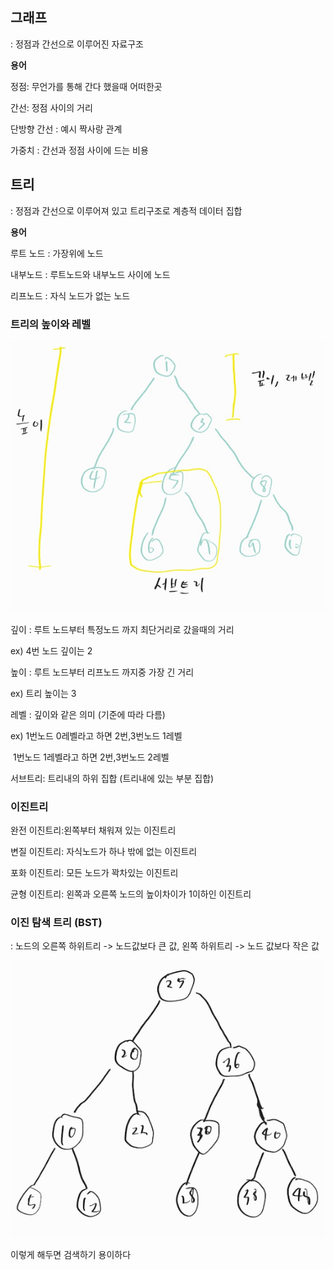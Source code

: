 ## 그래프

: 정점과 간선으로 이루어진 자료구조



**용어** 

정점: 무언가를 통해 간다 했을때 어떠한곳

간선: 정점 사이의 거리

단방향 간선 : 예시 짝사랑 관계

가중치 : 간선과 정점 사이에 드는 비용



## 트리

: 정점과 간선으로 이루어져 있고 트리구조로 계층적 데이터 집합



**용어** 

루트 노드 : 가장위에 노드

내부노드 : 루트노드와 내부노드 사이에 노드

리프노드 : 자식 노드가 없는 노드



### 트리의 높이와 레벨



![image-20220726231621618](image/그래프,트리,BST/image-20220726231621618.png)

깊이 : 루트 노드부터 특정노드 까지 최단거리로 갔을때의 거리

ex) 4번 노드 깊이는 2

높이 : 루트 노드부터 리프노드 까지중 가장 긴 거리

ex) 트리 높이는 3

레벨 : 깊이와 같은 의미 (기준에 따라 다름)

ex) 1번노드 0레벨라고 하면  2번,3번노드 1레벨

​      1번노드 1레벨라고 하면 2번,3번노드 2레벨 

서브트리: 트리내의 하위 집합 (트리내에 있는 부분 집합)



### 이진트리

완전 이진트리:왼쪽부터 채워져 있는 이진트리

변질 이진트리: 자식노드가 하나 밖에 없는 이진트리

포화 이진트리: 모든 노드가 꽉차있는 이진트리

균형 이진트리: 왼쪽과 오른쪽 노드의 높이차이가 1이하인 이진트리



### 이진 탐색 트리 (BST)

: 노드의 오른쪽 하위트리 -> 노드값보다 큰 값, 왼쪽 하위트리 -> 노드 값보다 작은 값

![image-20220726232821247](image/그래프,트리,BST/image-20220726232821247.png)

이렇게 해두면 검색하기 용이하다